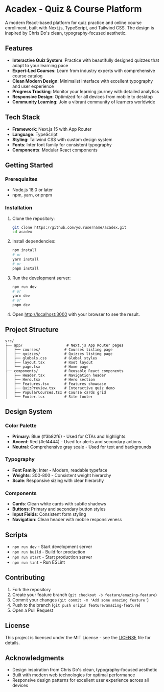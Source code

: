 # Acadex - Quiz & Course Platform

A modern React-based platform for quiz practice and online course enrollment, built with Next.js, TypeScript, and Tailwind CSS. The design is inspired by Chris Do's clean, typography-focused aesthetic.

## Features

- **Interactive Quiz System**: Practice with beautifully designed quizzes that adapt to your learning pace
- **Expert-Led Courses**: Learn from industry experts with comprehensive course catalog
- **Clean Modern Design**: Minimalist interface with excellent typography and user experience
- **Progress Tracking**: Monitor your learning journey with detailed analytics
- **Responsive Design**: Optimized for all devices from mobile to desktop
- **Community Learning**: Join a vibrant community of learners worldwide

## Tech Stack

- **Framework**: Next.js 15 with App Router
- **Language**: TypeScript
- **Styling**: Tailwind CSS with custom design system
- **Fonts**: Inter font family for consistent typography
- **Components**: Modular React components

## Getting Started

### Prerequisites

- Node.js 18.0 or later
- npm, yarn, or pnpm

### Installation

1. Clone the repository:
   ```bash
   git clone https://github.com/yourusername/acadex.git
   cd acadex
   ```

2. Install dependencies:
   ```bash
   npm install
   # or
   yarn install
   # or
   pnpm install
   ```

3. Run the development server:
   ```bash
   npm run dev
   # or
   yarn dev
   # or
   pnpm dev
   ```

4. Open [http://localhost:3000](http://localhost:3000) with your browser to see the result.

## Project Structure

```
src/
├── app/                    # Next.js App Router pages
│   ├── courses/           # Courses listing page
│   ├── quizzes/           # Quizzes listing page
│   ├── globals.css        # Global styles
│   ├── layout.tsx         # Root layout
│   └── page.tsx           # Home page
├── components/            # Reusable React components
│   ├── Header.tsx         # Navigation header
│   ├── Hero.tsx           # Hero section
│   ├── Features.tsx       # Features showcase
│   ├── QuizPreview.tsx    # Interactive quiz demo
│   ├── PopularCourses.tsx # Course cards grid
│   └── Footer.tsx         # Site footer
```

## Design System

### Color Palette
- **Primary**: Blue (#3b82f6) - Used for CTAs and highlights
- **Accent**: Red (#ef4444) - Used for alerts and secondary actions
- **Neutral**: Comprehensive gray scale - Used for text and backgrounds

### Typography
- **Font Family**: Inter - Modern, readable typeface
- **Weights**: 300-800 - Consistent weight hierarchy
- **Scale**: Responsive sizing with clear hierarchy

### Components
- **Cards**: Clean white cards with subtle shadows
- **Buttons**: Primary and secondary button styles
- **Input Fields**: Consistent form styling
- **Navigation**: Clean header with mobile responsiveness

## Scripts

- `npm run dev` - Start development server
- `npm run build` - Build for production
- `npm run start` - Start production server
- `npm run lint` - Run ESLint

## Contributing

1. Fork the repository
2. Create your feature branch (`git checkout -b feature/amazing-feature`)
3. Commit your changes (`git commit -m 'Add some amazing feature'`)
4. Push to the branch (`git push origin feature/amazing-feature`)
5. Open a Pull Request

## License

This project is licensed under the MIT License - see the [LICENSE](LICENSE) file for details.

## Acknowledgments

- Design inspiration from Chris Do's clean, typography-focused aesthetic
- Built with modern web technologies for optimal performance
- Responsive design patterns for excellent user experience across all devices
